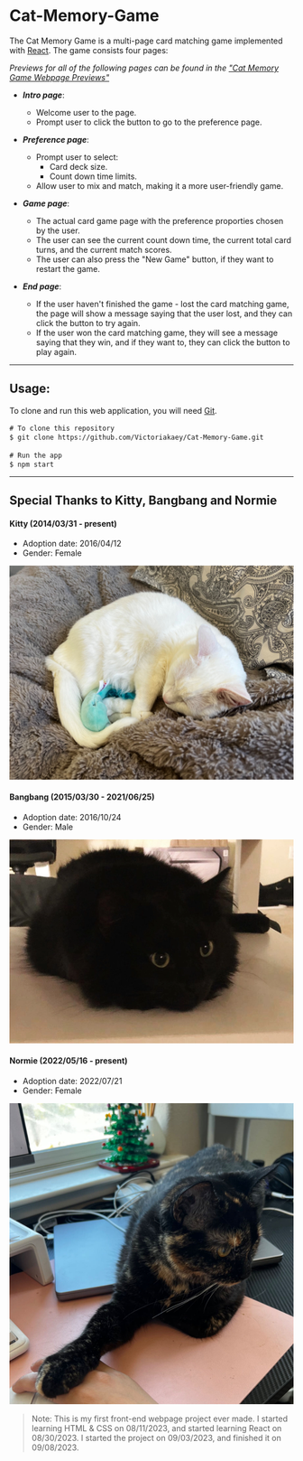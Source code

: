 # Cat-Memory-Game

The Cat Memory Game is a multi-page card matching game implemented with [React](https://react.dev/). The game consists four pages:

_Previews for all of the following pages can be found in the ["Cat Memory Game Webpage Previews"](https://github.com/Victoriakaey/Cat-Memory-Game/issues/1)_

- _**Intro page**_:

  - Welcome user to the page.
  - Prompt user to click the button to go to the preference page.

- _**Preference page**_:

  - Prompt user to select:
    - Card deck size.
    - Count down time limits.
  - Allow user to mix and match, making it a more user-friendly game.

- _**Game page**_:

  - The actual card game page with the preference proporties chosen by the user.
  - The user can see the current count down time, the current total card turns, and the current match scores.
  - The user can also press the "New Game" button, if they want to restart the game.

- _**End page**_:

  - If the user haven't finished the game - lost the card matching game, the page will show a message saying that the user lost, and they can click the button to try again.
  - If the user won the card matching game, they will see a message saying that they win, and if they want to, they can click the button to play again.

---

## Usage:

To clone and run this web application, you will need [Git](https://git-scm.com/).

```
# To clone this repository
$ git clone https://github.com/Victoriakaey/Cat-Memory-Game.git

# Run the app
$ npm start
```

---

## Special Thanks to Kitty, Bangbang and Normie

#### Kitty (2014/03/31 - present)

- Adoption date: 2016/04/12
- Gender: Female
    <!-- - Description: A sweet, smart, friendly and energetic cat, love the color blue and chicken. She will randomly twist her body, act crazy and run around the room. -->

![Alt text](src/readmeImage/kitty.jpg)

#### Bangbang (2015/03/30 - 2021/06/25)

- Adoption date: 2016/10/24
- Gender: Male

![Alt text](src/readmeImage/bangbang.png)

#### Normie (2022/05/16 - present)

- Adoption date: 2022/07/21
- Gender: Female

![Alt text](src/readmeImage/normie.jpg)

> Note: This is my first front-end webpage project ever made. I started learning HTML & CSS on 08/11/2023, and started learning React on 08/30/2023. I started the project on 09/03/2023, and finished it on 09/08/2023.
